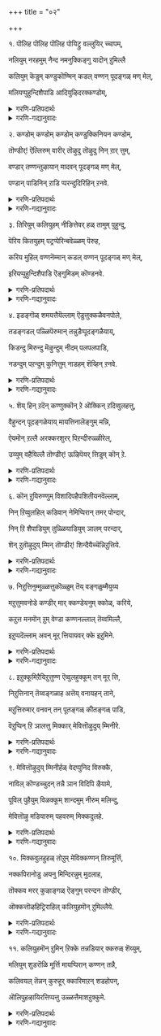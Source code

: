 +++
title = "०२"

+++

१. पॊलिह पॊलिह पॊलिह पोयिट्रु वल्लुयिर् च्चापम्,

नलियुम् नरहमुम् नैन्द नमनुक्किङ्गु यादॊन् ऱुमिल्लै

कलियुम् कॆडुम् कण्डुकॊण्मिन् कडल् वण्णन् पूदङ्गळ् मण् मेल्,

मलियप्पुहुन्दिशैपाडि आदियुऴिदरक्कण्डोम्,


<details><summary>गरणि-प्रतिपदार्थः</summary>

पॊलिह, पॊलिह, पॊलिह = बाळिरि, शान्ति पडॆयिरि, अभिवृद्धिगॊळ्ळि, पोयिट्रु = होयिलु, वल् = बलिष्ठवाद, उयिर् = जीवन मेलण, शाखम् = शापवु \(जीवनु माडिद पापगळु\), नलियुम् = हिंसिसुव, नरहम् = नरकवु, नैन्द = नाशगॊण्डितु, नमनक्कु = यमनिगॆ, इङ्गु = इल्लि, यादु ऒन् ऱुम् इल्लै = एनॊन्दू \(कॆलस\) इल्ल, कलियुम् = कलिपुरुषनू, कॆडुम् = तॊलगिहोगुवनु, कण्डुकॊण्डेन् = कण्डुकॊळ्ळिरि, कडल् वण्नन्= कडलिन बण्णदवन, पूदङ्गळ् = भक्तरु, मण् मेल् = भूमियमेलॆ, मलिय = तुम्बिरुवन्तॆ, पुहुन्दु = प्रवेशिसि \(कूडिकॊण्डु\) इशैपादि = हाडुगळन्नु हाडुत्ता, आडि = कुणिदाडि, उऴिदर = \(ऎल्लॆल्लू\) सञ्चरिसुवुदन्नु कण्डोम् = कण्डॆवु. 
</details>

<details><summary>गरणि-गद्यानुवादः</summary>

बाळिरि, शान्तिपडॆयिरि, अभिवृद्धिगॊळ्ळि. जीवन मेलण बलवाद शापहोयितु. हिंसिसुव नरकवु नाशगॊण्डितु. यमनिगॆ इल्लि याव कॆलसवू इल्लदायितु. कलिपुरुषनू तॊलगुवनु. कण्डुकॊळ्ळि कडलवण्णन भक्तरु भूमियमेलॆ तुम्बिकॊण्डिरुवन्तॆ प्रवेशिसि, \(हाडुगळन्नु\) हाडुत्ता, कुणिदाडुत्ता \(ऎल्लॆल्लू\) सञ्चरिसुवुदन्नु कण्डॆवु. 

ई पाशुरदल्लि आळ्वारर हर्षोद्गारवन्नु काणबहुदु. भूमिय मेलण बलवाद शाप होयितु. हिंसिसुव नरकवु नाशगॊण्डितु. यमनिगॆ इल्लि याव कॆलसवू इल्लदायितु. कलिपुरुषनू तॊलगुवनु. कण्डुकॊळ्ळि कडलवण्णन भक्तरु भूमियमेलॆ तुम्बिकॊण्डिरुवन्तॆ प्रवेशिसि, \(हाडुगळन्नु\) हाडुत्ता, कुणिदाडुत्ता \(ऎल्लॆल्लू\) सञ्चरिसुवुदन्नु कण्डॆवु. 

ई पाशुरदल्लि आळ्वारर हर्षोद्गारवन्नु काणबहुदु. भूमिय मेलण जीवराशियॆल्ल ऒट्टागि उज्जीवनगॊळ्ळुव काल बन्तल्ल ऎन्दु अवरिगॆ अष्टु सन्तोष. 

जीवनु उद्धारगॊळ्ळुवुदक्कॆ बेकादद्दु अवनिगॆ अण्टिरुव ’हुट्टु-सावु’गळ पुनरावर्तनॆ इल्लदिरुवुदु, नरकबाधॆ इल्लदिरुवुदु, कलिय प्राबल्य अवरमेलॆ नडॆयदन्तागुवुदु. इन्थ ऒळ्ळॆयकाल बन्दद्दादरू हेगॆ? एतरिन्द? इवक्कॆ सूचनॆयू पाशुरदल्लिदॆ. 

“पॊलिह, पॊलिह, पॊलिह” – शाश्वतवाद आनन्दद बाळ्वॆयन्नु अनुभविसुववरागि ऎम्ब विषयवन्नु, ऒन्दे मातन्नु मूरु बारि बळसुत्ता, ऒत्ति ऒत्ति हेळुव रीति इदु. 

“पॊलि” – ऎम्बुदक्कॆ ’बाळु’, ’अभिवृद्धिगॊळ्ळु’, “शोभिसु’, ’विजृम्भिसु’, ’समृद्धिपडॆ’, ’मङ्गळावागु’, ’शान्तिपडॆ’, ऎन्दु मुन्तागि अर्थवागुव ऒळ्ळॆय पद. अदर बहुवचन क्रियारूप ’पॊलिह’. 

“पोयिट्रु वल् उयिर् शाबम्” – जीवनिगॆ तगुलिद्द बिडिसिकॊळ्ळलारद बलवाद शापवॆन्दरॆ ’पुनर्जन्म’ ’अदु होयितु’ ऎन्दरॆ, ’बिडुगडॆ उण्टायितु’, जीवनु कातरपडबेकादद्दु श्रमिसबेकादद्दु, अदक्कागिये – बिडुगडॆगोस्करवागिये. 

“नलियुम् नरहम् नैन्द” – पुनर्जन्मदिन्द जीवनिगॆ अवन ऒन्दॊन्दु हुट्टिनल्लू अवन कर्मक्कॆ तक्क फलवागि, अवनिगॆ नरकवासवू अल्लिय यातनॆगळू. ’हुट्टु, ऎम्बुदरिन्दले बिडुगडॆयाद बळिक अवनिगॆ नरकवासवॆल्लियदु? 

“नमनुक्किङ्ग्जुयादॊन् ऱुमिल्लै” – जीवनु मरणिसिद बळिक अवनु यमपट्टणक्कॆ होगि, अल्लि तन्न पापकर्मगळिगॆ तक्क दण्डनॆयन्नु यमनिन्द स्वीकरिसि, हिंसॆयन्नु अनुभविसबेकादद्दु यमन आज्ञॆयन्तॆ, ’हुट्टु’ ऎम्बुदे इल्लदाग ’सावु’ ऎल्लिन्द बन्तु? कर्मगळिगू पापानुभवक्कू अवकाशवॆल्लि? आद्दरिन्द, यमनिगेनु कॆलस? 

“कलियुम् कॆडुम्” – कलियुगदल्लि कपट, मोस, वञ्चनॆ, कळवु, कॊलॆ – मुन्ताद दुष्कृतिगळे हॆच्चु. सज्जनरिगॆ अवर सत्कार्यगळिगॆ ऎडॆयिल्लवागुत्तदॆ. भूमिय मेलॆ कॆट्टद्दु नडॆयुवुदक्कॆ अवकाशवे इल्लवाद मेलॆ, भगवन्नामसङ्कीर्तनॆ ऎल्लॆल्लू हरडितुम्बिद मेलॆ, कलिय प्राबल्यक्कॆ अवकाशवॆल्लि? 

“कण्डुकॊण्मिन्...................कण्डोम्” – जनरे, इदक्कॆल्ल कारणवेनॆम्बुदन्नु कण्डुकॊळ्ळि, भगवन्तन भक्तरु ऎल्लॆल्लू तुम्बिकॊण्डु, भगवन्तनन्नु कुरितु हाडि, हॊगळि, कुणिदाडि, आनन्दिसुत्तिरुवुदन्नु, अवर गोष्टिगळल्लि ऎल्ल कडॆयू सञ्चरिसुत्तिरुवुदन्नु नोडि. भगवन्नाम सङ्कीर्तनॆयु ऎल्लॆल्लू हरडुवुदू, भक्तर कूटगळु ऎल्लॆल्लू शोभिसुवुदू कारण, कण्डिरा\! 

आळ्वाररु हेळुत्तारॆ- भूलोकवासिगळे, नीवॆल्लरू चिरकाल आनन्ददिन्द बाळुव काल बन्दिदॆ\! भगवद्भक्तर कूटगळु ऎल्लॆल्लू भगवन्तनन्नु कुरितु हाडि, हॊगळि, नलियुवुदन्नू, अवरु तण्डगळागि देशवॆल्ल सञ्चरिसुवुदन्नू नोडि. अवर शुभकार्य ऎल्लर मेलू परिणामकारियागुवुदु\! ’हुट्टु’ ऎम्ब घोरशापदिन्द जीवनु मुक्तनागुवनु. नरकबाधॆ तप्पुवुदु. यमनिगॆ भूलोकदल्लि कॆलसवे इल्लदे होगुवुदु. कलियदोषगळिगॆ अवकाशविल्लवागुवुदु.
</details>


२. कण्डोम् कण्डोम् कण्डोम् कण्डुक्किनियन कण्डोम्,

तॊण्डीर्\! ऎल्लिरुम् वारीर् तॊऴुदु तॊऴुदु निन् ऱार् त्तुम्, 

वण्डार् तण्णन्तुऴायान् मादवन् पूदङ्गळ् मण् मेल्, 

पण्डान् पाडिनिन् ऱाडि प्परन्दुदिरिहिन् ऱनवे. 


<details><summary>गरणि-प्रतिपदार्थः</summary>

कण्डोम्, कण्डोम्, कण्डोम् = कण्डॆवु, कण्डॆवु, कण्डॆवु, कण्णुक्कु = कण्णिगॆ, इनियन = प्रियवादद्दन्नु, कण्डोम् = कण्डॆवु, तॊण्डीर् = भक्तरे \(भागवतरे\), ऎल्लीरुम् = ऎल्लरू, वारीर् = बन्नि, तॊऴदु तॊऴदु = नमस्करिसि, पूजिसि, निन् ऱु = निन्तु, आर् त्तुम् = प्रार्थिसोण, वण्डुआर् = दुम्बिगळु तुम्बिरुव, तण् = तम्पाड, अम् = सॊगसाद, तुऴायान् = तुलसिय हारवन्नु धरिसिदवनाद, मादवन् = माधवन, पूदङ्गळ् = भक्तरु, मणि मेल् = भूमिय मेलॆ, पण्डान् = हाडुगळन्नु, पादि = हाडि, निन् ऱु = निन्तु, आडि = नलिदाडि, परन्दु = ऎल्लॆल्लू विस्तरिसि, \(हरडिकॊण्डु\), तिरिहिन् ऱनवे = सञ्चरिसुत्तिद्दारॆ. 
</details>

<details><summary>गरणि-गद्यानुवादः</summary>

कण्डॆवु कण्डॆवु कण्डॆवु. कण्णिगॆ प्रियवादद्दन्नु कण्डॆवु. भक्तरे ऎल्लरू बन्नि. नमस्करिसि, पूजिसि, निन्तु, प्रार्थिसोण. दुम्बिगळु तुम्बिरुव तम्पाद सॊगसाद तुलसिय हारवन्नु धरिसिदवनाद माधवन भक्तरु \(भागवतरु\) भूमिय मेलॆ हाडुगळन्नु हाडि, निन्तु नलिदाडि, ऎल्लॆल्लू हरडिकॊण्डु, सञ्चरिसुत्तिद्दारॆ. 

भक्तर कूटगळु भगवन्तनन्नु हॊगळि, हाडि, नलिदु, इतररन्नु नलिसुत्तारॆ. अवर सहवासदिन्द ऎल्लरू भक्तरागबहुदु – ऎम्बुदु ई पाशुरद विषय. 

आळ्वाररु हेळुत्तारॆ- भक्तजनरे, आनन्दद नोटवॊन्दु कण्डु बरुत्तिदॆ. ऎल्लॆल्लू भक्तजनर कूटगळु तुम्बि, हरडुत्तिवॆ. परिमळतुम्बिद तुलसिय हारवन्नु धरिसिरुव माधवनाद सर्वेश्वरनन्नु कुरितु कीर्तिसि, हाडि, नलिदाडि, सञ्चरिसुत्तिद्दारॆ भक्तर कूट. नावू अल्लिगॆ होगोण. अवरन्नु ऎदुर्गॊळ्ळोण. अवरिगॆ ऎरगोण. अवरन्नु पूजिसोण. अवरॊडनॆ कूडिकॊळ्ळोण. भगवन्तनन्नु स्तुतिसि, पूजिसि, आनन्दिसोण, बन्नि. ई सुसमयवन्नु नावु कळॆदुकॊळ्ळबारदु. 

सज्जनर सङ्गदिन्द बरुवुदु सत्फलवे अल्लवे?
</details>


३. तिरियुम् कलियुहम् नीङित्तेवर् हळ् तामुम् पुहुन्दु,

पॆरिय कितयुहम् पट्रप्पेरिन्बवॆळ्ळम् पॆरुह,

करिय मुहिल् वण्णनॆम्मान् कडल् वण्णन् पूदङ्गळ् मण् मेल्, 

इरियप्पुहुन्दिशैपाडि ऎङ्गुमिडम् कॊण्डनवे. 


<details><summary>गरणि-प्रतिपदार्थः</summary>

तिरियुम् = मुन्नुग्गि सञ्चरिसुव, कलियुहम् = कलियुगवु \(कलिप्रभाववु\), नीङ्गि = कडॆगडु \(नीगि\), तेवर् हळ् तामुम् = देवतॆगळू \(सात्त्विक स्वभावदजनरु\), पुहुन्दु = भूलोकवन्नु सेरि, पॆरिय = महत्ताद, कितयुहम् = कृतयुगवु, पट्रि= उण्टागि, पेर् इन् बम् = आनन्दद हॆच्चाद, वॆळ्ळम् = प्रवाहवु, पॆरुह = तुम्बि हरियुवन्तॆ, करिय मुहिल् वण्णन् = कार्मुगिलबण्णदवनू, ऎम्मान् = नम्म स्वामियू, कडल् वण्णन् = कडलवण्णनू आदवन, पूदङ्गळ् = भक्तरु, मण् मेल् = भूलोकदल्लि, इरिय = निर्भयवागि, पुहुन्दु = बन्दु \(सेरि\), इशैपाडि = \(भगवद्गुण\) गानमाडि, ऎङ्गुम् = ऎल्लॆल्लियू, इडम् कॊण्डनवे = तुम्बिकॊण्डिद्दारल्ल. 
</details>

<details><summary>गरणि-गद्यानुवादः</summary>

मुन्नुग्गि सञ्चरिसुव कलियुगवु \(कलिप्रभाववु\) नीगि, देवतॆगळू \(सात्त्विक स्वभावद जनरू\) भूलोकवन्नु सेरि, महत्ताद कृतयुगवु बन्दु महदानन्दद हळ्ळवु तुम्बि हरियुवन्तॆ, कार्मुगिलबण्णदवनू, कडलवण्णनू आद नम्म स्वामिय भक्तरु भूलोकदल्लि निर्भयवागि बन्दु सेरि, \(भगवद्गुण\) गानमाडि, ऎल्लॆल्लू तुम्बिकॊण्डिद्दारल्ल\! 

भक्तकूटगळु भूमिय मेलॆ तुम्बिकॊण्डिरुवदर परिणामवेनॆन्दु इल्लि सूचिसलागुत्तदॆ. 

“तिरियुम् कलियुहम् नीङ्ग’ – कलियुग मुन्नुग्गि बरुत्तिरुवुदु तडॆगॊळ्ळुत्तदॆ. कलिय प्राबल्यवॆन्दरॆ, धर्मनष्टवागुत्तदॆ. आचार व्यवहारगळल्लि ऎल्ला बगॆय मार्पाडुगळु नडॆयुत्तवॆ. वर्णसङ्करवागुत्तदॆ. देवरु, हिरियरु, भक्तरु मुन्ताद सात्त्विकरिगॆ ऎडॆये इल्लवागुत्तदॆ. ऎल्लॆल्लू तामसगुणतुम्बि ताण्डववाडुत्तदॆ. ऎल्ला बगॆय कॆट्ट परिणामगळे तुम्बितुळुकुत्तदॆ. ई बगॆयदॆल्लवू परिपूर्णवागि नाशवागुवुदु भगवद्भक्तर तण्डगळु निर्भयवागि हाडुत्ता मैमरॆतु नलिदाडुवुदरिन्दले. 

“तेवर् हळ् तामुम् पुहुन्दु” – कृतयुग भूलोकदल्लि बन्दितॆन्दरॆ, सुररू भूसुररॊडनॆ कलॆतु आनन्दिसुवन्तागुत्तदॆ. आग भूलोकवू स्वर्गसमानवे आगुत्तदॆ. 

“पॆरिय कितयुहम् पट्रि” – भक्तर कूटगळु ऎल्लॆल्लू निर्भयवागि भगवन्नामसङ्कीर्तनॆ मादुत्ता भूलोकदल्लि सञ्चरिसुवुदर परिणामवागि, अधर्म, कपट, वञ्चनॆ, क्रौर्य मुन्तादवक्कॆ स्थळविल्लदॆ होगुत्तदॆ. मत्तॆ धर्मनॆलॆगॊळ्ळुत्तदॆ. देवरु, गुरु, हिरियरु, भक्तरु – इवरल्लि गौरव हॆच्चुत्तदॆ. सात्त्विक गुणक्कॆ प्राधान्य सिक्कुत्तदॆ. 

आळ्वाररु हेळुत्तारॆ- भगवद्भक्तर कूटगळु भूमिय मेलॆ ऎल्ल कडॆयू तुम्बिकॊण्डु, भक्तिय हाडुगळन्नु हाडि नलियुवुदर फलवागि, कलिय प्रभाववे इल्लदन्तागुत्तदॆ. धर्मक्कॆ आधारवाद सत्त्वप्रधानवाद कृतयुग बरुत्तदॆ. ऎल्लॆल्लू आनन्दद कडलु हरियुत्तदॆ. तृप्तियू, शान्तियू नॆलॆगॊळ्ळुत्तवॆ. \(भक्तरे, बन्नि नावू अवरॊडनॆ कूडि, आडि, नलियोण\).
</details>


४. इडङ्गॊळ् शमयत्तैयॆल्लाम् ऎडुत्तुक्कळैवनपोले, 

तडङ्गडल् पळ्ळिपॆरुमान् तन्नुडैप्पूदङ्गळैयाय्,

किडन्दु मिरुन्दु मॆऴुन्दुम् नीदम् पलपलपाडि,

नडन्दुम् पऱन्दुम् कुनित्तुम् नाडहम् शॆय्हिन् ऱनवे.


<details><summary>गरणि-प्रतिपदार्थः</summary>

इडम् कॊळ् = आक्रमिसिकॊण्डिरुव, शमयत्तै ऎल्लाम् = कालवन्नॆल्ला \(धर्मगळन्नॆल्ला\) ऎडुत्तु = कित्तु, कळैवन पोले = नाशमाडुव हागॆ, तडकडल् = विस्तारवाद कडलल्लि, पळ्ळि = पवडिसुव \(निद्रिसुव\), पॆरुमान् = स्वामियु, तन्नुडै = तन्न, पूदङ्गळै आय् = भक्तरे आगि, किडन्दुम् = निन्तू, नीदम् = हाडुगळन्नु, पलपल पादि= हलवारु हाडि, नडन्दुम् = नडॆदाडियू, पऱन्दुम् = हाराडियू \(आतुरगॊण्डू\), कुनित्तुम् = बग्गियू, नाटहम् = नाटकवन्नु, शॆय् हिन् ऱनवे = माडुत्तिद्दारल्ल\!
</details>

<details><summary>गरणि-गद्यानुवादः</summary>

आक्रमिसिकॊण्डिरुव \(कालवन्नॆल्ला\) धर्मगळन्नॆल्ला कित्तु नाशमाडुव हागॆ विस्तारवाद कडलल्लि निद्रिसुव स्वामियु तन्न भक्तरे आगि, मलगियू, कुळितू, निन्तू, अनेकानेक हाडुगळन्नु हाडि, नडॆदाडियू, हाराडियू, बग्गियू, नाटकवन्नु माडुत्तिद्दारल्ल? 

भगवद्भक्तरु इळॆयल्लि माडुव दिव्यवाद कॆलसगळन्नू, अवुगळिन्दागुव परिणामवन्नू इल्लि हेळलागुत्तिदॆ. 

भक्तरु \(भागवतरु\) यारु? – जनसामान्यरन्नु तन्न कडॆगॆ आकर्षिसुवुदक्कागि, भगवन्तने सद्भक्तर रूप तळॆदु, भूमिय मेलॆ ऎल्लॆल्लु हरडिकॊण्डु, भक्तिय हाडुगळन्नु हाडुत्ता, कुळितु, निन्तु, मलगि, ऎद्दु, बग्गि, आडि, कुनिदु – नानाबगॆयल्लि नाटकवन्नाडुत्तिद्दानॆ. 

भक्तरु भगवत्स्वरूपवे ऎन्दू, भगवन्तनिगॆ सल्लबेकाद अवरिगॆ सल्लबेकॆन्दू इल्लि हेळिदन्तॆ. 

आळ्वाररु हेळुत्तारॆ- भूमियमेलॆ जनरु बेडवाद कार्यगळल्लि आसक्तिवहिसि, व्यर्थवागि कालवन्नु कळॆयुवुदन्नु तप्पिसुवुदक्कागि, भगवन्तने स्वतः भक्तर रूपदल्लि अवतरिसुत्तानॆ. नॆलदमेलॆ कुळितु, निन्तु, मलगि, नडॆदु, बग्गि, ऎद्दु, नानारीतियल्लि नाटकवाडुत्ता \(नटनॆ माडुत्ता\), बगॆबगॆयागि भक्तिय हाडुगळन्नु हाडुत्ता इद्दानॆ. अवने आद भागवतरन्नु \(भक्तरन्नु\) हिम्बालिसि, अवर हाडुगळन्नालिसि, आनन्दिसि, उज्जीवनगॊळ्ळोण. 

पाशुरदल्लि ’शमयम्’ ऎम्ब पद ’काल’ ऎन्दू ’धर्म’ ऎन्दू अर्थ कॊडुत्तदॆ. आळ्वारर कालदल्लि वैदिक मत खिलवागित्तु. अवैदिक मतगळु ऎल्लॆल्लू हरडिकॊण्डिद्दवु. ई विषयवन्नु मनस्सिगॆ तन्दुकॊण्डरॆ, पाशुरवन्नु ई बगॆयल्लि विवरिसबहुदु- वेदबाहिरवाद मतगळन्नॆल्ला बेरु सहित कित्तुहाकुवुदक्कागि. वेद मतवन्नु उद्धरिसुवुदक्कागि, भगवन्तनु भक्तर रूपदल्लि भूमियमेलॆ अवतरिसि, भक्तिभाववन्नु ऎल्लॆल्लू हरडुवन्तॆ माडिद्दानॆ” – भगवन्तन विचित्रनाटकवे इदु”.
</details>


५. शॆय् हिन् ऱदॆन् कण्णुक्कॊन् ऱे ऒक्किन् ऱदिव्वुलहत्तु,

वैहुन्दन् पूदङ्गळेयाय् मायत्तिनालॆङ्गुम् मन्नि,

ऐयमॊन् ऱल्लै अरक्करशुरर् पिऱन्दीरुळ्ळीरेल्,

उय्युम् वहैयिल्लै तॊण्डीर्\! ऊऴिपॆयर् त्तिडुम् कॊन् ऱे. 


<details><summary>गरणि-प्रतिपदार्थः</summary>

शॆय् हिन् ऱदु = \(अवरु\) माडुत्तिरुवुदु. ऎन् कण्णुक्कु = नन्न कण्णिगॆ, ऒन् ऱे = ऒन्दे आगि, ऒक्किन् ऱदु = तोरिबरुत्तदॆ, इ उलहत्तु = ई लोकदल्लि, वैहुन्दन् = भगवन्तनु \(वैकुण्ठपतियु\), पूदङ्गळे आय् = भक्तरे आगि \(अवतरिसि\), मायत्तिनाल् = मायदिन्द ऎङ्गुम् = ऎल्लल्लियू, मन्नि = तुम्बि, \(इरुत्तानॆ\) ऐयम् ऒन् ऱु इल्लै = संशयवु स्वल्पवू इल्ल, अरक्कर् अशुरर् = राक्षसरु, असुररु, पिऱन्दीर् = हुट्टिदवरु, उळ्ळीर् = आगिद्दरॆ \(उळ्ळवरागिद्दरॆ\), उय्युम् = उज्जीवनगॊळ्ळुव, वहै इल्लै = रीति इल्ल, तॊण्डीर् = भक्तरे, ऊऴि = युगवु, पॆयर् त्तु = वृद्धिगॊण्डु, इडुम् कॊन् ऱे = \(निम्मन्नु \) कॊन्दे बिडुवुदु. 
</details>

<details><summary>गरणि-गद्यानुवादः</summary>

\(अवरु\) माडुत्तिरुवुदु नन्न कण्णिगॆ ऒन्दे आगि तोरिबरुत्तदॆ. ई लोकदल्लि वैकुण्ठपतियु भक्तरे आगि अवतरिसि, तन्न मायॆयिन्द ऎल्लॆल्लू तुम्बिरुत्तानॆ. संशय स्वल्पवू इल्ल. राक्षसरु असुररु \(इवरिगॆ\) हुट्टिदवरु उळ्ळवरागिद्दरॆ, उज्जीवनक्कॆ बेरॆ रीतिये इल्ल. भक्तरे, युगवु वृद्धिगॊण्डु निम्मन्नु कॊन्देबिडुवुदु.

हिन्दिन पाशुरद विषयवाद भगवन्तने भक्तररूपदल्लि धरॆगिळिदु बन्दु माडुत्तिरुव कॆलसद फलवेनॆम्बुदन्नु इन्नष्टु स्पष्टपडिसलागुत्तदॆ. 

“शॆय् हिन् ऱदॆन् कण्णुक्कॊन् ऱे ऒक्किन् ऱदु” – धरॆय जनरु माडुवुदॆल्लवू, ऒन्दे बगॆयदु ऎनिसुत्तदॆ. हुट्टुवुदु, बॆळॆयुवुदु, लग्नवागुवुदु, मक्कळन्नु पडॆयुवुदु, जीवनदल्लि नानाक्लेशगळन्नु अनुभविसुवुदु. बगॆबगॆय कर्मगळन्नु माडुवुदु, रोग मुप्पुगळन्ननुभविसुवुदु, कडॆगॆ सायुवुदु. निरन्तरवू संसार तापत्रयगळल्लि सिक्किबिद्दु तॊळलुत्तले इरुवुदु. ई जनरू उद्धारगॊळ्ळबेडवे? बिडुगडॆ हॊन्दबेडवे? बिडुगडॆ हॊन्दबेडवे? आळ्वाररिगॆ इदन्नॆल्ला कण्डु मरुक. 

“इव्वुलहत्तु वैहुन्दन् पूदङ्गळॆयाय् मायत्तिनालॆङ्गुम् मन्नि” – भगवन्तनिगॆ इन्थ अज्ञानि जनरन्नु कुरितु मरुक. अवरन्नु सन्मार्गक्कॆ तरलु सङ्कल्पिसुत्तानॆ. अदक्कागि, लोकदल्लि भगवद्भक्तर रूपदल्लि अवतरिसि, अवने ऎल्लॆल्लू हरडिकॊण्डिद्दानॆ. नामसङ्कीर्तनॆयन्नु नडॆसुत्तानॆ. अदन्नु ऎल्लरू स्वीकरिसुवन्तॆ माडुत्तानॆ. हीगिदॆ भगवन्तन् ’माय’ – अवन सङ्कल्प.

“अरक्करशुरर् पिऱन्दीरुळ्ळीरेल्” – जनरे, असुर, राक्षस स्वभावदवरु नीवागिद्दरॆ, निमगॆ उद्धारगॊळ्ळलु बेरॆ मार्गवे इल्ल. भगवन्नामस्मरणॆयॊन्दे सरळमार्ग. 

“ऊऴि पॆयर् त्तिडुम् कॊन् ऱे” – मेलण मार्गवन्नु, असुर, राक्षस प्रकृतियवरु नीवागि, हिडिद हॊरतु निमगॆ उज्जीवनसाध्यविल्ल. कलिपुरुषनिगॆ निम्म स्वभावदवरल्लि बहळ इष्ट. अवनु प्रबलगॊळ्ळुवुदक्कॆ अनुकूल. निम्मन्नु मत्तॆमत्तॆ कॊल्लुवुदक्कू, कडुपापिगळन्नागि माडुवुदक्कू, नरकभाजन माडुवुदक्कू अवनिगॆ सदवकाश. 

आळ्वाररु हेळुत्तारॆ- नन्न कण्णिगॆ लोकद जनरॆल्ल माडुवुदु ऒन्दे कॆलस ऎन्दु तोरुत्तदॆ. कलियु प्रबलगॊण्डु तामसप्रकृति वृद्धिगॊळ्ळुवुदु. अदरिन्द जनरन्नु तप्पिसुवुदक्कागिये भगवन्तनु भक्तर \(भागवतर\) रूपदल्लि ऎल्लॆल्लू हरडिकॊण्डु, अवर उज्जीवनक्कॆ सरळ मार्गवाद भगवन्नाम स्मरणॆमाडुवुदन्नु कलिसुत्तानॆ.
</details>


६. कॊन् ऱुयिरुण्णुम् विशादिपहैपशितीयनवॆल्लाम्, 

निन् ऱिव्वुलहिल् कडिवान् नेमिप्पिरान् तमर् पोन्दार्,

निन् ऱि शैपाडियुम् तुळ्ळियाडियुम् ञालम् परन्दार्,

शॆन् ऱुतॊऴुदुय् म्मिन् तॊण्डीर्\! शिन्दैयैच्चॆन्निऱुत्तिये. 


<details><summary>गरणि-प्रतिपदार्थः</summary>

कॊन् ऱु = कॊन्दु, उयिर् = प्राणवन्नु, उण्णुम् = नलुगिसुवन्थ \(हिंसिसि पीडिसुवन्त\), विशादि =व्याधि \(रोग\), पहै = द्वेष, पशि = हसिवु, \(मुन्ताद\), तीयन ऎल्लाम् = कॆट्टवॆल्लवन्नू निन् ऱु इ उलहिल् = ई लोकदिन्द, \(’इ उलहिल् निन् ऱु’ ऎन्दु अन्वय\), कडिवान् = तॊलगिसुवुदक्कागिये, नेमिप्पिरान् तमर् = तॊलगिसुवुदक्कागिये, नेमिप्पिरान् तमर् = चक्रधारियाद स्वामिय भक्तरु \(दासरु\), पोन्दार् = बन्दिद्दारॆ, निन् ऱु= निन्तु, इशैपाडियुम् = गानमाडियू, तुळ्ळि = उत्साहदिन्द, आडियुम् = नलिदाडियू \(कुणिदाडियू\), ञूलम् = भूलोकदल्लॆल्ला, परन्दार् = हरडिकॊण्डिद्दारॆ, शॆन् ऱु = होगि, तॊऴुदु = ऎरगि \(पूजिसि\), उय् म्मिन् = उज्जीवनगॊळ्ळि, तॊण्डीर् = भक्तरे, शिन्दैयै = मनस्सन्नु, शॆम् निऱुत्तिये = चॆन्नागि \(शुद्धवागि\) इरिसि \(निल्लिसि\)ये. 
</details>

<details><summary>गरणि-गद्यानुवादः</summary>

कॊन्दु पीडिसुवन्थ रोग, द्वेष, हसिवु मुन्ताद कॆट्टवॆल्लवन्नू ई लोकदिन्द तॊलगिसुवुदक्कागिये चक्रधारियाद स्वामिय भक्तरु बन्दिद्दारॆ. निन्तु गान माडियू, उत्साहदिन्द कुणिदाडियू भूलोकदल्लॆल्ला हराडिकॊण्डिद्दारॆ. भक्तरे, होगि, ऎरगु \(पूजिसि\), उज्जीवनगॊळ्ळिरि, मनस्सन्नु शुद्धवागि इरिसिये. 

भगवद्भक्तराद भागवतरु भूलोकदल्लॆल्ला तुम्बि हरडिकॊण्डिरुवुदर उद्देशवेनु ऎम्बुदन्नु इल्लि हेळलागुत्तदॆ. 

“कॊन् ऱुयिरुण्णुम्..........................यॆल्लाम्” – मनुष्यनन्नु हिंसिसि, नलुगिसि, पीडिसुव कॆट्ट विषयगळु हलवारु. इल्लि मूरन्नु मात्र आरिसिकॊळ्ळलागिदॆ – व्याधि, द्वेष, हसिवु. ऒन्दॊन्दर जॊतॆगू इन्नू कॆलविदॆ. ’व्याधि’य जॊतॆगॆ, मुप्पु, सावु, हुट्टु. ’द्वेष’द जॊतॆगॆ राग \(आशॆ\), कोप, क्रोध, असूयॆ, हसिविन जॊतॆगॆ बायारिकॆ मत्तु अवुगळन्नु हॆच्चिसुव दारिद्र्य. ऎल्लवू मनुष्यनन्नु अवनु सायुव तनक हिण्डि हिप्पट्टॆमाडि, गोळाडिसतक्कवु. कडॆगॆ, अवनिगॆ मरुहुट्टन्नू उण्टुमाडतक्कवु. 

आळ्वाररु हेळुत्तारॆ- भक्तरे, बदुकिरुवष्टु कालवू मनुष्यनन्नु नानारीतियल्लि हिंसिसुत्तिरुव कॆट्ट विषयगळन्नॆल्ला ई लोकदिन्द तॊलगिसलु भगवद्भक्तरु \(भागवतरु\) ई लोकदल्लि अवतरिसिद्दारॆ. अवरु ऎल्लॆल्लू हरडिकॊण्डिद्दारॆ. अवरु अल्लल्लि निन्तु, भगवन्तनन्नु कुरितु हाडुत्तारॆ. मैमरॆतु कुणियुत्तारॆ. नीवू सह निम्म मनस्सन्नु शुद्धगॊळिसिकॊण्डु, \(ऒळ्ळॆय मनस्सिनिन्द\), अवर बळिगॆ बन्नि. अवरन्नु आश्रयिसि. भगवन्तन कीर्तन चिन्तनगळल्लि पालुगॊळ्ळि, नीवु उज्जीवनगॊळ्ळुव बगॆ हेगॆ.
</details>


७. निऱुत्तिनुम्मुळ्ळत्तुकॊळ्ळुम् तॆय् वङ्गळुम्मैयुय्य

मऱुत्तुमवनोडे कण्डीर् मार् क्कण्डेयनुम् क्कोळ्, करिये, 

कऱुत्त मनमॊन् ऱुम् वेण्डा कण्णनल्लाल् तॆय्वमिल्लै,

इऱुप्पदॆल्लाम् अवन् मूर् त्तियायवर् क्के इऱुमिने. 


<details><summary>गरणि-प्रतिपदार्थः</summary>

निऱुत्ति = निल्लिसि \(ऒम्मॊनॆयागि\) नुम् = निम्म, उळ्ळत्तु = मनस्सन्नु, कॊळ्ळुम् = पडॆदुकॊळ्ळुव \(चिन्तिसल्पडुव\), तॆय् वङ्गळ् = देवतॆगळु, उम्मै = निम्मन्नु, उय्यक्कॊळ् = उज्जीवनपडिसुवुदु, मऱुत्तुम् = मत्तॆ, अवनोडे = आ सर्वेश्वरनॊडनॆ, कण्डीर् = कण्डिरा, मार् क्कण्डेयनुम् = मार्काण्डॆयनू, करिये = साक्षिये, कऱुत्त = कप्पनॆय, मनम् = मनस्सु, ऒन् ऱुम् = स्वल्पवू, वेण्डा = बेड, कण्ण अल्लाल् = श्रीकृष्णरूपियाद अत्याकर्षकनु, हॊरतु, तॆय् वम् इल्लै = \(बेरॆ\) दैववे इल्ल, इऱुप्पदु ऎल्लाम् = सल्लिसुवुदॆल्लवन्नू, अवन् = अवन, मूर् त्ति याय = स्वरूपवे आगिरुव, अवर् क्के = अवरिगॆ \(इतर दैवगळिगॆ सर्वेश्वरनिगे\) इऱुमिने = सल्लिसिरि. 
</details>

<details><summary>गरणि-गद्यानुवादः</summary>

निम्म मनस्सन्नु स्थिरपडिसि \(ऒम्मॊनॆ माडि\) पडॆदुकॊळ्ळुव \(चिन्तिसल्पडुव\) देवतॆगळु निम्मन्नु उज्जीवनगॊळिसुवुदन्नु मत्तॆ अवनॊडनॆ \(आ सर्वेश्वरनॊडनॆ\) कण्डिरल्ल\! मार्काण्डेयनू साक्षिये. कप्पनॆय मनस्सु स्वल्पवू बेड. श्रीकृष्णरूपियाद अत्याकर्षकनन्नु बिट्टरॆ बेरॆ दैववे इल्ल. नीवु सल्लिसुवुदॆल्लवन्नू अवन स्वरूपवे आगिरुव \(इतर दैवगळिगॆ सर्वेश्वरनिगे\) सल्लिसि. 

भगवद्भक्तरु भूमिय मेलॆ ऎल्लॆल्लू हरडिकॊण्डु, सर्वेश्वरनन्नु कीर्तिसुत्तारॆन्दू, अवरन्नु आश्रयिसि, आ मूलक् उद्धारगॊळ्ळबेकॆन्दु इदुवरॆगॆ हेळलायितु. ईग आ जनक्कॆ इन्नॊन्दु सलहॆ नीडलागुत्तदॆ. जन अन्यदैवगळ भक्तरागिद्दरॆ, अवरु तम्म भक्तियन्नु कष्टपट्टु दृढपडिसिकॊण्डवरादरॆ, अवरु माडबेकादद्देनु? 

“मार् क्कण्डेयनुम् करिये” – इदक्कॆ मार्कण्डेयनन्नु ऒन्दु निदर्शनवागि ऎत्तिकॊळ्ळलागिदॆ. अवनु शिवभक्तरल्लि हॆसरादवनु. ऎळॆय हरॆयदल्लि अवनन्नु यमन पाश बिदिगु ऎळॆदुकॊण्डु होगुव सन्दर्भबन्दाग, तानु पूजॆ माडुत्तिद्द शिवलिङ्गवन्ने अवनु बाचि तब्बिहिडिदनु. यमपाशबिडलिल्ल. आ लिङ्गदॊडनॆये अवनन्नु सॆळॆयतॊडगितु. आग परमभक्तनाद शिवनु बाचि तब्बिहिडिदनु. यमपाश बिडलिल्ल. आ लिङ्गदॊडनॆये अवनन्नु सॆळॆयतॊडगितु. आग परमभक्तनाद शिवनु सर्वेश्वरनन्नु प्रार्थिसि, अवन सहायदिन्द कालनन्नु गॆद्दनु ऎम्बुदु इल्लि सन्दर्भ. 

“कऱुत्त मनमॊन् ऱुम् वेण्डा” – अन्यदेवता पूजकरिगॆ हेळुव मातिदु – निम्म मनस्सु कॆडदिरलि. कोपमाडबेडि. नन्नमातन्नु समाधानवागि केळि, तिळियिरि. 

“कण्णनल्लाल् तॆय्वमिल्लै” – सर्वेश्वरनु अत्याकर्षक सुन्दर. श्रीकृष्णावतारियागि अवनु नडॆसिद आश्चर्याद्भुत कार्यगळन्नु नीवु तिळिदिरादरॆ, ई मातिन सत्य निमगॆ तिळियुवुदु. अवने आश्रयिसि भजिसतक्क एकैक दैव. 

“इऱुप्पदॆल्लाम्.....................इऱुमिने” – नीवु कष्टपट्टु, मनस्सन्नु दृढगॊळिसि अन्तरङ्गदल्लि पडॆदुकॊण्डिरुव दैववन्ने भजिसि, पूजिसि, आदरॆ, नीवु पूजिसुवाग, निम्म दैववन्नु आ सर्वेश्वरन रूपवॆन्दु भाविसि, निम्म भक्तियन्नु अवनिगे \(आ सर्वेश्वरनिगे\) सल्लिसुत्तिरुवुदागि तिळियिरि. 

आळ्वाररु हेळुत्तारॆ- अन्यदैवगळन्नु पूजिसुववरे, अत्याकर्षकनाद सर्वेश्वरनन्ने इतर ऎल्ल देवरुगळू आश्रयिसुत्तारॆ. नन्न ई मातिगॆनीवु कोपगॊळ्ळबेडि. नीवु श्रमपट्टु निम्म अन्तरङ्गदल्लि कूरिसिकॊण्डिरुव दैववन्ने बिडदॆ भक्तियिन्द पूजिसुत्ता बन्नि. मत्तु आ दैवसर्वेश्वरन ऒन्दु रूपवॆन्दु तिळिदु, निम्म भक्तियन्नु सल्लिसि, उज्जीवनगॊळ्ळि.
</details>


८. इऱुक्कूमिऱैयिऱुत्तुण्ण ऎव्वुलहुक्कूम् तन् मूर् त्ति,

निऱुत्तिनान् तॆय्वङ्गळाह अत्तॆय् वनायहन् ताने,

मऱुत्तिरुमार् वनवन् तन् पूतङ्गळ् कीतङ्गळ् पाडि,

वॆऱुप्पिन् ऱि ञालत्तु मिक्कार् मेवित्तॊऴुदुय् म्मिनीरे. 


<details><summary>गरणि-प्रतिपदार्थः</summary>

इऱुक्कुम् = नॆलॆयागिरुअ, इऱै = देवतॆगॆ \(देवनिगॆ\), इऱुत्तु = \(काणिकॆ\) सल्लिसि, उण्ण = अनुभविसुवुदक्कागि \(बाळुवुदक्कागि\), ऎव्वुलहक्कुम् = ऎल्ला लोकगळिगू, तन् मूर्त्ति = तन्न मूर्तियन्नु, निऱुत्तिनान् = निल्लिसिदनु, तॆय् वङ्गळ् आह = \(आया लोकगळिगॆ\) दैववागि \(ऒडॆयनागि\), अतॆय् वम् नायहन् ताने = आ दैवगळ नायकनाद \(ऒडॆयनाद\)वने, मऱु = मच्चॆयन्नु, तिरुमार् बवन् तन् = पवित्रवाद ऎदॆयल्लि उळ्ळवन, पूतङ्गळ् = भक्तरु, कीतङ्गळ् पाडि = कीर्तनगळन्नु हाडि, वॆऱुप्पु इन् ऱि = बेसरविल्लदॆ, ञालत्तु = ई लोकदल्लि, मिक्कार् = उत्तमवादवरागिद्दारॆ. मेवि = आश्रयिसि, तॊऴुदु = ऎरगि \(पूजिसि\), उय् म्मिन् = उज्जीवनगॊळ्ळिरि, नीरॆ = नीवुगळे. 
</details>

<details><summary>गरणि-गद्यानुवादः</summary>

नॆलॆयागिरुव देवनिगॆ काणिकॆ सल्लिसि, बाळुवुदक्कागि ऎल्ला लोकगळिगू तन्न मूर्तियन्नु आयालोकगळिगॆ ऒडॆयनागि निल्लिसिदनु, आ दैवगळिगॆल्ला ऒडॆयनादवने मच्चॆयन्नु पवित्रवाद ऎदॆयल्लि उळ्ळवन भक्तरु बेसरविल्लदॆ गीतगळन्नु हाडि, ई लोकदल्लि श्रेष्ठरागिद्दारॆ. नीवू सह \(आ स्वामियन्नु\) आश्रयिसि, ऎरगि पूजिसि, उज्जीवनगॊळ्ळि.

अन्यदेवगळन्नु पूजिसुववरिगॆ इल्लि मत्तॆ हितवचन नुडियलागिदॆ. 

आळ्वाररु हेळुत्तारॆ- शाश्वतवागिरुव सर्वेश्वरनिगॆ ऎल्ला लोकगळ जनरू नेरवागि तम्मतम्म काणिकॆगळन्नु सल्लिसुवुदु साध्यवागुवुदक्कागि, स्वामियु बेरॆबेरॆ लोकगळिगॆ बेरॆबेरॆ ऒडॆयरन्नु नियमिसिद्दानॆ. अवरॆल्लरू आ सर्वेश्वरन रूपगळे. ऎदॆयल्लि श्रीवत्सवॆम्ब मच्चॆयन्नुळ्ळ आ स्वामियन्नु ई लोकद भक्तरु आश्रयिसि, अवन गुणगानवन्नु बेसरविल्लदन्तॆ माडिद्दरिन्दले महनीयरॆनिसिकॊण्डिद्दारॆ. जनरे, नीवू सह आ भगवन्तनन्ने आश्रयिसि, पूजिसि, उद्धारगॊळ्ळि.
</details>


९. मेवित्तॊऴुदुय् म्मिनीर्हळ् वेदप्पुनिद विरुक्कै,

नाविल् कॊण्डच्चुदन् तन्नै ञान विदिपि ऴैयामे,

पूविल् पुहैयुम् विळक्कूम् शान्दमुम् नीरुम् मलिन्दु,

मेवित्तॊऴु मडियारुम् पहवरुम् मिक्कदुलहे. 


<details><summary>गरणि-प्रतिपदार्थः</summary>

मेवि = आश्रयिसि, तॊऴुदु = पूजिसि, उय् म्मिन् = उज्जीवनगॊळ्ळि, नीर् हळ् = नीवुगळु, वेदम् पुनिदम् इरुक्कै = वेदगळल्लिरुव परमपवित्रवादवुगळन्नु \(पुरुष सूक्तवे मुन्तादवुगळन्नु\), नाविल् कॊण्डु = नालगॆयिन्द उच्चरिसुत्ता, अच्चुदन् तन्नै = अच्युतनन्नु, ज्ञानम् \(ज्ञानवन्नू, विदि = कर्मवन्नू, पिऴैयामे = तप्पदन्तॆ, पूविल् = हूविनॊडनॆ, पुहैयुम् = हॊगॆयन्नू \(धूपवन्नू\), विळक्कुम् = दीपवन्नू, शान्दमुम् = गन्धवन्नू \(चन्दनवन्नू\), नीरुम् = नीरन्नू, मलिन्दु = समृद्धियागि तॆगॆदुकॊण्डु, मेवि = \(भगवन्तनन्नु\) आश्रयिसि, तॊऴुम् = पूजिसुव, अडियारुम् = भक्तरू, पहवरुम् = भगवद्गुणानुभाविगळु \(ब्राह्मणरू\), मिक्कदु उलहे = लोकदल्लि तुम्बिरुत्तारॆ. 
</details>

<details><summary>गरणि-गद्यानुवादः</summary>

वेदगळल्लिरुव परमपवित्रवादवुगळन्नु \(पुरुष सूक्तवे मुन्तादवन्नु\) उच्चरिसुत्ता अच्युतनन्नु ज्ञानवन्नू कर्मवन्नू तप्पदन्तॆ हूवु धूप, दीप, गन्ध, नीरु- इवुगळन्नु समृद्धियागि तॆगॆदुकॊण्डु, भगवन्तनन्नु आश्रयिसि, पूजिसुव भक्तरू भगवद्गुणानुभाविगळू लोकदल्लि तुम्बिकॊण्डिरुत्तारॆ. नीवुगळू भगवन्तनन्नु आश्रयिसि, पूजिसि, उज्जीवनगॊळ्ळि.

ई पाशुरदल्लि भगवन्तनन्नु पूजिसुव कर्मरूपद विधियन्नु सूचिसलागिदॆ. मत्तु भक्ति, ज्ञान, कर्ममार्गगळ सामरस्यवन्नू हेळलागिदॆ. 

भगवन्तनन्नु पूजिसुवुदक्कॆ कॆलवु सल करणॆगळन्नु, ऎन्दरॆ, हूवु, धूप, दीप, चन्दन मत्तु शुद्धवाद नीरु, इवुगळन्नु सिद्धपडिसिकॊळ्ळबेकु. ई वस्तुगळन्नु हेगॆ पूजॆयल्लि बळसिकॊळ्ळबेकॆम्बुदु कर्मभाग. वेदगळल्लि हेळिरुव परमपवित्रवाद पुरुषसूक्त मुन्तादवुगळन्नु हेळुवुदु, अदर अर्थवन्नु चॆन्नागि ग्रहिसुवुदु, अवुगळन्नु उच्चरिसुत्तिरुवाग, अदरल्लि विवरिसिरुव भगवन्तन वर्णनॆगॆ मनकॊडुवुदु, - इवु ज्ञानभागक्कॆ सेरिदवु. कर्म मत्तु वर्णनॆगॆ मनकॊडुवुदु, - इवु ज्ञानभागक्कॆ सेरिदवु. कर्म मत्तु सुज्ञानगळिन्द कूडिद पूजॆयल्लि नॆलॆगॊण्डिरुवुदु भक्तिभाव. भगवन्तन गुणस्वभावगळन्नू, लीलाविशेषगळन्नु अरितु आस्वादिसितल्लीननागुववनु भक्त. अवने भगवद्गुणानुभावि. 

भगवन्तनन्नु मूरु मार्गगळिन्द पूजिसुत्तारॆन्दू, अवु कर्म, ज्ञान, मार्गगळॆन्दू हेळलागुत्तदॆ. कर्ममार्गवन्नु आरिसिकॊण्डवरिगॆ, ज्ञानभक्तिगळु मॊदल हन्तगळु. ज्ञानमार्गवन्नु अवलम्बिसुववरिगॆ कर्मभक्तिगळु मॊदल हन्तगळु. हीगॆ, यावॊन्दु मार्गदल्लि प्रवर्तिसिदरू, मिक्कॆरडु अल्लि ऒत्तासॆ कॊडलेबेकु. आळ्वाररदु भक्तिमार्गवादद्दरिन्द, इल्लि कर्मज्ञान मार्गगळन्नु जॊतॆगॆ अळवडिसिकॊळ्ळलागिदॆ. 

आळ्वाररु हेळुत्तारॆ- भगवन्तनन्नु विधिवत्तागि पूजिसुववरु तम्म पूजॆयल्लि कर्म, ज्ञान, भक्तिगळन्नु कूडिसिकॊण्डिरुत्तारॆ. भगवद्गुणानुभवदल्लि आळक्कॆ मुळुगिरुव भक्तरू इद्दारॆ. लोकदल्लि भक्तरु बहुमन्दि. अवर हागॆये, जनरे, नीवू भगवन्तनन्नु आश्रयिसि, पूजिसि, उज्जीवनगॊळ्ळि.
</details>


१०. मिक्कवुलहुहळ् तोऱुम् मेविक्कण्णन् तिरुमूर्त्ति,

नक्कपिरानोडु अयनु मिन्दिरन्नुम् मुदलाह,

तॊक्कव मरर् कुऴाङ्गळ् ऎङ्गुम् परन्दन तॊण्डीर्,

ऒक्कत्तॊऴहिट्रिराहिल् कलियुहमॊन् ऱुमिल्लैये. 


<details><summary>गरणि-प्रतिपदार्थः</summary>

मिक्क उलहुहळ् तोऱुम् = श्रेष्ठवाद \(मेलण\) लोकगळल्लॆल्ला, मेवि = आश्रयिसि, कण्णन् तिरुमूर्त्ति = अत्याकर्षकनॆन्द \(श्रीकृष्णनॆम्ब\) दिव्यस्वरूपियन्नु, नक्कपिरानोडु = नन्न देवरू \(शिवनू\), अयनुम् = अजनू \(ब्रह्मनू\), इन्दिरनुम् = इन्द्रनू, मुदल् आह = मॊदलागि, तॊक्क अमरर् = ऒट्टुगूडिद, देवतॆगळ, कुऴाङ्गळ् = कूटगळु, ऎङ्गुम् = ऎल्लॆल्लियू, परन्दन = हरडिकॊण्डिद्दारॆ. तॊण्डेर् = भक्तरे, ऒक्क = अवरॊडनॆ \(अवर हागॆये\), तॊऴहिट्रिर् आहिल् = \(नीवु\) पूजिसुववरादरॆ, कलियुहम् = कलियुगवु, ऒन् ऱुम् = स्वल्पवू, इल्लैये = इल्लवागुत्तदॆ. 
</details>

<details><summary>गरणि-गद्यानुवादः</summary>

श्रेष्ठवाद \(मेलण\) लोकगळल्लॆल्ला अत्याकर्षकनाद दिव्यस्वरूपियन्नु आश्रयिसि नन्न देवरू, अजनू, इन्द्रनू मॊदलागि ऒट्टागि देवतॆगळ कूटगळु ऎल्लॆल्लियू हरडिकॊण्डिद्दारॆ. भक्तरे, अवर हागॆये नीवू पूजिसुववरादरॆ, कलियुगवु स्वल्पवू इल्लवागुत्तदॆ.

इल्लि ऎरडु विषयगळन्नु ऎत्तिकॊळ्ळलागिदॆ. मेलण लोकगळवरू, अवर ऒडॆयरू भगवन्तनन्नु आश्रयिसि पूजिसुवागि, बोलोकदवराद नीवू अवरन्तॆये नडॆदुकॊळ्ळबारदे? ऎम्बुदु ऒन्दु विषय. नीवु हागॆये भगवदाश्रय पडॆदुकॊळ्ळुवुदरिन्द, कलिगॆ भूलोकदल्लि अवकाशवे इल्लदन्तागुत्तदॆ, 

इल्लि ऎरडु विषयगळन्नु ऎत्तिकॊळ्ळलागिदॆ. मेलण लोकगळवरू, अवर ऒडॆयरू भगवन्तनन्नु आश्रयिसि पूजिसुवागि, भूलोकदवराद नीवू अवरन्तॆये नडॆदुकॊळ्ळबारदे? ऎम्बुदु ऒन्दु विषय. नीवु हागॆये भगवदाश्रय पडॆदुकॊळ्ळुवुदरिन्द, कलिगॆ भूलोकदल्लि अवकाशवे इल्लदन्तागुत्तदॆ, ऎम्बुदु इन्नॊन्दु. 

मेलण लोकदवरु भगवन्तनन्नाश्रयिसि, तम्मतम्म स्थानमानगळन्नु उळिसिकॊण्डिद्दारॆ. ब्रह्म, रुद्र, इन्द्र मॊदलादवरु तम्म पदविगळन्नु पडॆदुकॊण्डिद्दारॆ. इदॆल्ल भूलोकदवरिगॆ ऒन्दु मादरिय निदर्शनवादन्तॆ.

भूलोकदवरादरो उज्जीवन मार्‍ग तिळियदवरु. कलिय प्राबल्यद फलवागि अवरु नानारीतियल्लि कॆट्टुहोगुत्तारॆ. इदॆल्ल अवरन्नु अधोगतिगॆ तळ्ळुवुदु. आद्दरिन्द, अवरिगॆ ई उपदेशद आवश्यकतॆ हॆच्चु. 

आळ्वाररु हेळुत्तारॆ- जनरे, ब्रह्म, रुद्र, इन्द्रादि देवतॆगळू, मिक्क ऎल्ला देवतॆगळ कूटगळू सर्वेश्वरनन्नु आश्रयिसि, पूजिसि, अवरवर स्थानगळल्लिरुत्ता, उज्जीवनगॊळ्ळलु यत्निसुत्तारॆ. भूलोकवासिगळागि, कलिय प्राबल्यक्कॆ अवकाशकॊडुवुदरिन्द, ऎल्लरू अधोगति हॊन्दुत्तारॆ. अदक्कॆ अवकाशकॊडदन्तॆ, देवतॆगळ हागॆये भगवन्तनन्नु आश्रयिसि, पूजिसि, उज्जीवनगॊळ्ळबेकु. इदरिन्द कलियु पूर्तियागि तिळिदुहोगुत्तानॆ. नीवू भगवन्तनन्नु पूजिसलु तप्पबेडि.
</details>


११. कलियुहमॊन् ऱुमिन् ऱिक्के तन्नडियार् क्करुळ् शॆय्युम्,

मलियुम् शुडरॊळि मूर्त्ति मायप्पिरान् कण्णन् तन्नै,

कलिवयल् तॆन्नन् कुरुहूर् क्कारिमाऱन् शडहोपन्,

ऒलिपुहऴायिरत्तिप्पत्तु उळ्ळत्तैमाशऱुक्कुमे. 


<details><summary>गरणि-प्रतिपदार्थः</summary>

कलियुहम् = कलियुगवु, ऒन् ऱुम् = स्वल्पवू, इन् ऱिक्के = इल्लदन्तॆ माडुवुदक्कागिये, तन् अडियार् क्कु = तन्न पादसेवकरिगॆ, अरुळ् शॆय्युम् = कृपॆमाडुव, मलियुम् = गाढवाद, शुडर् ऒळिमूर्त्ति = तेजोमयनादमूर्ति, मायम् पिरान् = अत्याश्चर्यकारियाद स्वामियाद, कण्णन् तन्नै = सर्वेश्वरनन्नु कुरितु, कलि वयल् = समृद्धियाद बॆळॆय बयलुगळुळ्ळ, तॆन् = सुन्दरवाद, नल् = ऒळ्लॆय, कुरुहूर् = तिरुक्कूरुहूरिन, कारि माऱन् = कारि माऱा मगनाद, शडहोपन् = शठगोपनु \(नम्माळ्वाररु\), ऒलिपुहऴ् = कृपापूर्णवाद, \(कृपॆयन्नु प्रार्थिसुव\), आयिरत्तु = ऒन्दु साविरदल्लि, इपत्तु = ई हत्तु, उळ्ळत्तै = मनस्सिनल्लिन माशु = कल्मशवन्नु, अऱुक्कुमे = कडिहाकुवुदु. 
</details>

<details><summary>गरणि-गद्यानुवादः</summary>

तन्न पादसेवकरिगॆ \(भक्तरिगॆ\) कलियुगवु स्वल्पवू इल्लदन्तॆ कृपॆमाडुव गाढवाद तेजोमूर्तियाद, आश्चर्यकर स्वामियाद, सर्वेश्वरनन्नु कुरितु समृद्धियागि बॆळॆयुव बयलुगळुळ्ळ सुन्दरवाद ऒळ्ळॆय तिरुक्कूरुहूरिन कारिमारर मगनाद शठगोपनु \(नम्मळ्वाररु\) कृपॆयन्नु प्रार्थिसुव ऒन्दु साविरदल्लि ई हत्तु मनस्सिनल्लि न कश्मलवन्नु कडिदु हाकुवुदु.

ई तिरुवाय् मॊऴिगॆ इदु कडॆय पाशुर. तिरुवाय् मॊऴिय उद्दक्कू हेळिरुवुदु लोकदल्लि कलिय प्राबल्यवागदन्तॆ नोडिकॊळ्ळबेकु ऎम्बुदु. लोकद जनरु असुर राक्षसगुणगळु तुम्बिरुव तामस प्रकृतियवरागि, तावु कट्टुबिद्दिरुव संसार्‍अवन्ने सुखसन्तोषगळ आकरवॆन्दु भाविसुत्ता, अदरल्लि इळियमुळुगिद्दारॆ. अन्थवन्नु उद्धरिसुवुदक्कागिये कृपासागरनाद सर्वेश्वरनु स्वतः भक्तर \(भागवतर\) रूपदल्लि भूलोकदल्लि अवतरिसि बन्दिद्दानॆ. ई भागवतरु गुम्पुगुम्पागि लोकदल्लि ऎल्लॆल्लू हरडिकॊण्डिद्दारॆ मत्तु भगवन्तन गुणस्वभावगळन्नू लीलाविनोदगळन्नूअद्भुत कार्यगळन्नू कुरितु हाडुत्तारॆ, भगवन्तनिगॆ ऎरगुत्तारॆ, अवनन्नु पूजिसुत्तारॆ, आनन्ददिन्द नलियुत्तारॆ, कुणिदाडुत्तारॆ, हर्षोद्गारमाडुत्तारॆ. भगवन्नाम सङ्कीर्तनॆयन्नू भक्तिभाववन्नू ऎल्लॆल्लियू तुम्बितुळुकुवन्तॆ माडुत्तारॆ. भक्तरु \(भागवतरु\) भगवन्तनष्टे पूज्यरु\! इदन्नरितु, ऎल्ल जनरू आ भक्तकूटगळॊडनॆ कलॆयबेकु. अवर कीर्तनॆगळल्लि पालुगॊळ्ळबेकु. मत्तु हू, धूप, दीपादिगळिन्द अवनन्नु अर्चिसुत्ताबरबेकु. इदरिन्द भक्ति दृढपडुत्तदॆ. मनस्सु निर्मलगॊळ्ळुत्तदॆ. उज्जीवनक्कॆ सुलभवाद मार्ग इदे. 

सुन्दरवू, विशालवू, हुलुसागि बॆळॆयन्नु तरुवुदू आद बयलुगळुळ्ळ तिरुक्कूरुहूरिन निवासिगळाद कारिमारदम्पतिगळ मगनाद शठगोपनु कृपामूर्तियू आश्चर्यकारियू आद सर्वेश्वरनन्नु कुरितु रचिसि हाडिरुव ऒन्दु साविर तमिळु पाशुरगळ पैकि ई हत्तु पाशुरगळन्नु यारू चॆन्नागि ओदि, अरितु, आचरिसलु यत्निसुत्ता बरुवुदरिन्द, अन्थवर मनस्सु परिशुद्धगॊण्डु, निश्चलवाद भक्तियु अल्लि बेरूरुत्तदॆ. अदर मूलक ऎल्लरू उज्जीवनगॊळ्ळबेकॆम्बुदे आळ्वारर महादाशय. अदे ई तिरुवाय् मॊऴिगॆ फलश्रुति.
</details>

